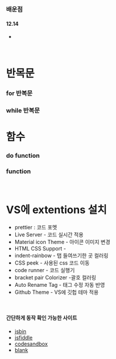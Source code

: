 ### 배운점

#### 12.14

-

<br>

# 반목문
### for 반복문

### while 반복문


# 함수
### do function

### function

<br>

# VS에 extentions 설치
- prettier : 코드 포멧
- Live Server - 코드 실시간 적용
- Material icon Theme - 아이콘 이미지 변경
- HTML CSS Support -  
- indent-rainbow - 탭 들여쓰기한 곳 컬러링
- CSS peek - 사용된 css 코드 이동
- code runner - 코드 실행기
- bracket pair Colorizer -괄호 컬러링
- Auto Rename Tag - 태그 수정 자동 반영
- Github Theme - VS에 깃헙 테마 적용 

<br>

#### 간단하게 동작 확인 가능한 사이트
- [jsbin](jsbin.com)
- [jsfiddle](jsfiddle.net)
- [codesandbox](codesandbox.io)
- [blank](about:blank)